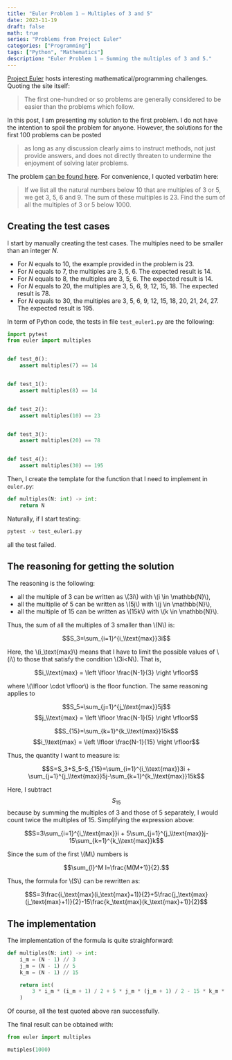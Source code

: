 ```yaml
---
title: "Euler Problem 1 — Multiples of 3 and 5"
date: 2023-11-19
draft: false
math: true
series: "Problems from Project Euler"
categories: ["Programming"]
tags: ["Python", "Mathematics"]
description: "Euler Problem 1 — Summing the multiples of 3 and 5."
---
```


[Project Euler](https://projecteuler.net/about) hosts interesting mathematical/programming challenges. Quoting the site itself:

> The first one-hundred or so problems are generally considered to be easier than the problems which follow.

In this post, I am presenting my solution to the first problem. I do not have the intention to spoil the problem for anyone. However, the solutions for the first 100 problems can be posted 

> as long as any discussion clearly aims to instruct methods, not just provide answers, and does not directly threaten to undermine the enjoyment of solving later problems.

The problem [can be found here](https://projecteuler.net/problem=1). For convenience, I quoted verbatim here:

> If we list all the natural numbers below 10 that are multiples of 3 or 5, we get 3, 5, 6 and 9. The sum of these multiples is 23. Find the sum of all the multiples of 3 or 5 below 1000.

## Creating the test cases

I start by manually creating the test cases. The multiples need to be smaller than an integer *N*. 

* For *N* equals to 10, the example provided in the problem is 23.
* For *N* equals to 7, the multiples are 3, 5, 6. The expected result is 14.
* For *N* equals to 8, the multiples are 3, 5, 6. The expected result is 14.
* For *N* equals to 20, the multiples are 3, 5, 6, 9, 12, 15, 18. The expected result is 78.
* For *N* equals to 30, the multiples are 3, 5, 6, 9, 12, 15, 18, 20, 21, 24, 27. The expected result is 195.

In term of Python code, the tests in file ``test_euler1.py`` are the following:

```python
import pytest
from euler import multiples


def test_0():
    assert multiples(7) == 14


def test_1():
    assert multiples(8) == 14


def test_2():
    assert multiples(10) == 23


def test_3():
    assert multiples(20) == 78


def test_4():
    assert multiples(30) == 195
```

Then, I create the template for the function that I need to implement in ``euler.py``:

```python
def multiples(N: int) -> int:
    return N
```

Naturally, if I start testing:

```bash
pytest -v test_euler1.py
```

all the test failed.

## The reasoning for getting the solution

The reasoning is the following:

* all the multiple of 3 can be written as \\(3i\\) with \\(i \in \mathbb{N}\\), 
* all the multiplie of 5 can be written as \\(5j\\) with \\(j \in \mathbb{N}\\),  
* all the multiple of 15 can be written as \\(15k\\) with \\(k \in \mathbb{N}\\). 

Thus, the sum of all the multiples of 3 smaller than \\(N\\) is:

$$S_3=\sum_{i=1}^{i_\\text{max}}3i$$

Here, the \\(i_\\text{max}\\) means that I have to limit the possible values of \\(i\\) to those that satisfy the condition \\(3i<N\\). That is, 

$$i_\\text{max} = \left \lfloor \frac{N-1}{3} \right \rfloor$$

where \\(\\lfloor \cdot \\rfloor\\) is the floor function. The same reasoning applies to

  
$$S_5=\sum_{j=1}^{j_\\text{max}}5j$$
$$j_\\text{max} = \left \lfloor \frac{N-1}{5} \right \rfloor$$

$$S_{15}=\sum_{k=1}^{k_\\text{max}}15k$$
$$i_\\text{max} = \left \lfloor \frac{N-1}{15} \right \rfloor$$

Thus, the quantity I want to measure is:

$$S=S_3+S_5-S_{15}=\sum_{i=1}^{i_\\text{max}}3i + \sum_{j=1}^{j_\\text{max}}5j-\sum_{k=1}^{k_\\text{max}}15k$$

Here, I subtract $$S_{15}$$ because by summing the multiples of 3 and those of 5 separately, I would count twice the multiples of 15. Simplifying the expression above:

$$S=3\sum_{i=1}^{i_\\text{max}}i + 5\sum_{j=1}^{j_\\text{max}}j-15\sum_{k=1}^{k_\\text{max}}k$$

Since the sum of the first \\(M\\) numbers is

$$\sum_{l}^M l=\frac{M(M+1)}{2}.$$

Thus, the formula for \\(S\\) can be rewritten as:

$$S=3\frac{i_\text{max}(i_\text{max}+1)}{2}+5\frac{j_\text{max}(j_\text{max}+1)}{2}-15\frac{k_\text{max}(k_\text{max}+1)}{2}$$

## The implementation

The implementation of the formula is quite straighforward:

```python
def multiples(N: int) -> int:
    i_m = (N - 1) // 3
    j_m = (N - 1) // 5
    k_m = (N - 1) // 15

    return int(
        3 * i_m * (i_m + 1) / 2 + 5 * j_m * (j_m + 1) / 2 - 15 * k_m * (k_m + 1) / 2
    )
```

Of course, all the test quoted above ran successfully.

The final result can be obtained with:

```python
from euler import multiples

mutiples(1000)
```
